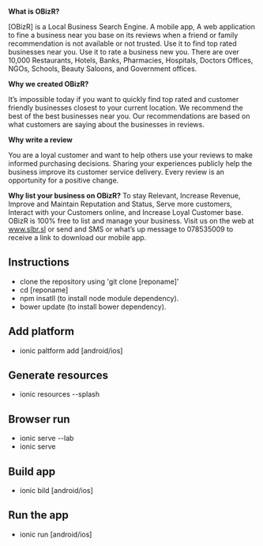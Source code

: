 **What is OBizR?** 

[OBizR] is a Local Business Search Engine. A mobile app, A web application to fine a business near you base on its reviews when a friend or family recommendation is not available or not trusted. 
Use it to find top rated businesses near you. Use it to rate a business new you. There are over 10,000 Restaurants, Hotels, Banks, Pharmacies, Hospitals, Doctors Offices, NGOs, Schools, Beauty Saloons, and Government offices. 

**Why we created OBizR?** 

It’s impossible today if you want to quickly find top rated and customer friendly businesses closest to your current location. We recommend the best of the best businesses near you. Our recommendations are based on what customers are saying about the businesses in reviews.

**Why write a review** 

You are a loyal customer and want to help others use your reviews to make informed purchasing decisions. Sharing your experiences publicly help the business improve its customer service delivery. Every review is an opportunity for a positive change. 

**Why list your business on OBizR?** 
To stay Relevant, Increase Revenue, Improve and Maintain Reputation and Status, Serve more customers, Interact with your Customers online, and Increase Loyal Customer base. OBizR is 100% free to list and manage your business. Visit us on the web at www.slbr.sl or send and SMS or what’s up message to 078535009 to receive a link to download our mobile app. 

Instructions
------------
- clone the repository using 'git clone [reponame]'
- cd [reponame]
- npm insatll (to install node module dependency).
- bower update (to install bower dependency).

Add platform
------------
- ionic paltform add [android/ios]

Generate resources
------------------
- ionic resources --splash

Browser run
-----------
- ionic serve --lab
- ionic serve

Build app
---------
- ionic bild [android/ios]

Run the app
-----------
- ionic run [android/ios]
